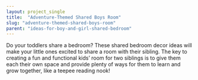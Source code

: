 ```yaml
---
layout: project_single
title:  "Adventure-Themed Shared Boys Room"
slug: "adventure-themed-shared-boys-room"
parent: "ideas-for-boy-and-girl-shared-bedroom"
---
```

Do your toddlers share a bedroom? These shared bedroom decor ideas will make your little ones excited to share a room with their sibling. The key to creating a fun and functional kids’ room for two siblings is to give them each their own space and provide plenty of ways for them to learn and grow together, like a teepee reading nook!